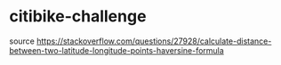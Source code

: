 # citibike-challenge

source https://stackoverflow.com/questions/27928/calculate-distance-between-two-latitude-longitude-points-haversine-formula
